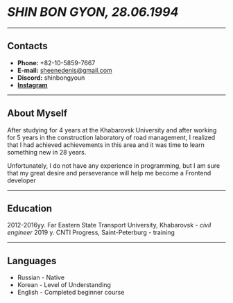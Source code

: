 # ***SHIN BON GYON, 28.06.1994***

---

## **Contacts**


* **Phone:** +82-10-5859-7667
* **E-mail:** sheenedenis@gmail.com
* **Discord:** shinbongyoun
* [**Instagram**](https://www.instagram.com/shin.bongyon/ "Instagram")

---

## **About Myself**

After studying for 4 years at the Khabarovsk University and after working for 5 years in the construction laboratory of road management, I realized that I had achieved achievements in this area and it was time to learn something new in 28 years.

Unfortunately, I do not have any experience in programming, but I am sure that my great desire and perseverance will help me become a Frontend developer

---

## **Education**

2012-2016yy. Far Eastern State Transport University, Khabarovsk - *civil engineer*
2019 y. CNTI Progress, Saint-Peterburg - training

---

## **Languages**

* Russian - Native
* Korean - Level of Understanding
* English - Completed beginner course